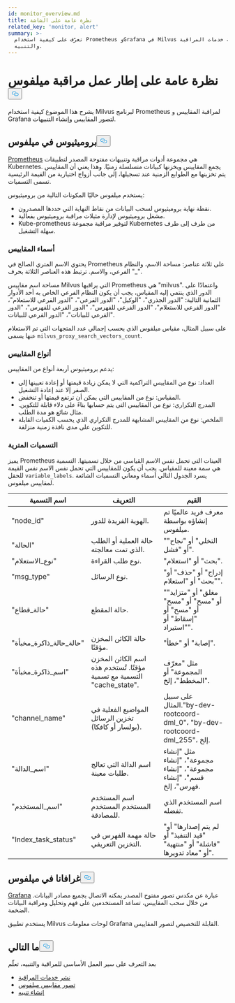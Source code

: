```yaml
---
id: monitor_overview.md
title: نظرة عامة على الشاشة
related_key: 'monitor, alert'
summary: >-
  تعرّف على كيفية استخدام Prometheus وGrafana في Milvus لمراقبة خدمات المراقبة
  والتنبيه.
---
```

<h1 id="Milvus-monitoring-framework-overview" class="common-anchor-header">نظرة عامة على إطار عمل مراقبة ميلفوس<button data-href="#Milvus-monitoring-framework-overview" class="anchor-icon" translate="no">
      <svg translate="no"
        aria-hidden="true"
        focusable="false"
        height="20"
        version="1.1"
        viewBox="0 0 16 16"
        width="16"
      >
        <path
          fill="#0092E4"
          fill-rule="evenodd"
          d="M4 9h1v1H4c-1.5 0-3-1.69-3-3.5S2.55 3 4 3h4c1.45 0 3 1.69 3 3.5 0 1.41-.91 2.72-2 3.25V8.59c.58-.45 1-1.27 1-2.09C10 5.22 8.98 4 8 4H4c-.98 0-2 1.22-2 2.5S3 9 4 9zm9-3h-1v1h1c1 0 2 1.22 2 2.5S13.98 12 13 12H9c-.98 0-2-1.22-2-2.5 0-.83.42-1.64 1-2.09V6.25c-1.09.53-2 1.84-2 3.25C6 11.31 7.55 13 9 13h4c1.45 0 3-1.69 3-3.5S14.5 6 13 6z"
        ></path>
      </svg>
    </button></h1><p>يشرح هذا الموضوع كيفية استخدام Milvus لبرنامج Prometheus لمراقبة المقاييس و Grafana لتصور المقاييس وإنشاء التنبيهات.</p>
<h2 id="Prometheus-in-Milvus" class="common-anchor-header">بروميثيوس في ميلفوس<button data-href="#Prometheus-in-Milvus" class="anchor-icon" translate="no">
      <svg translate="no"
        aria-hidden="true"
        focusable="false"
        height="20"
        version="1.1"
        viewBox="0 0 16 16"
        width="16"
      >
        <path
          fill="#0092E4"
          fill-rule="evenodd"
          d="M4 9h1v1H4c-1.5 0-3-1.69-3-3.5S2.55 3 4 3h4c1.45 0 3 1.69 3 3.5 0 1.41-.91 2.72-2 3.25V8.59c.58-.45 1-1.27 1-2.09C10 5.22 8.98 4 8 4H4c-.98 0-2 1.22-2 2.5S3 9 4 9zm9-3h-1v1h1c1 0 2 1.22 2 2.5S13.98 12 13 12H9c-.98 0-2-1.22-2-2.5 0-.83.42-1.64 1-2.09V6.25c-1.09.53-2 1.84-2 3.25C6 11.31 7.55 13 9 13h4c1.45 0 3-1.69 3-3.5S14.5 6 13 6z"
        ></path>
      </svg>
    </button></h2><p><a href="https://prometheus.io/docs/introduction/overview/">Prometheus</a> هي مجموعة أدوات مراقبة وتنبيهات مفتوحة المصدر لتطبيقات Kubernetes. يجمع المقاييس ويخزنها كبيانات متسلسلة زمنيًا. وهذا يعني أن المقاييس يتم تخزينها مع الطوابع الزمنية عند تسجيلها، إلى جانب أزواج اختيارية من القيمة الرئيسية تسمى التسميات.</p>
<p>يستخدم ميلفوس حاليًا المكونات التالية من بروميثيوس:</p>
<ul>
<li>نقطة نهاية بروميثيوس لسحب البيانات من نقاط النهاية التي حددها المصدرون.</li>
<li>مشغل بروميثيوس لإدارة مثيلات مراقبة بروميثيوس بفعالية.</li>
<li>Kube-prometheus لتوفير مراقبة مجموعة Kubernetes من طرف إلى طرف سهلة التشغيل.</li>
</ul>
<h3 id="Metric-names" class="common-anchor-header">أسماء المقاييس</h3><p>يحتوي الاسم المتري الصالح في Prometheus على ثلاثة عناصر: مساحة الاسم، والنظام الفرعي، والاسم. ترتبط هذه العناصر الثلاثة بحرف "_".</p>
<p>مساحة اسم مقاييس Milvus التي يراقبها Prometheus هي "milvus". واعتمادًا على الدور الذي ينتمي إليه المقياس، يجب أن يكون النظام الفرعي الخاص به أحد الأدوار الثمانية التالية: "الدور الجذري"، "الوكيل"، "الدور الفرعي"، "الدور الفرعي للاستعلام"، "الدور الفرعي للاستعلام"، "الدور الفرعي للفهرس"، "الدور الفرعي للفهرس"، "الدور الفرعي للبيانات"، "الدور الفرعي للبيانات".</p>
<p>على سبيل المثال، مقياس ميلفوس الذي يحسب إجمالي عدد المتجهات التي تم الاستعلام عنها يسمى <code translate="no">milvus_proxy_search_vectors_count</code>.</p>
<h3 id="Metric-types" class="common-anchor-header">أنواع المقاييس</h3><p>يدعم بروميثيوس أربعة أنواع من المقاييس:</p>
<ul>
<li>العداد: نوع من المقاييس التراكمية التي لا يمكن زيادة قيمتها أو إعادة تعيينها إلى الصفر إلا عند إعادة التشغيل.</li>
<li>المقياس: نوع من المقاييس التي يمكن أن ترتفع قيمتها أو تنخفض.</li>
<li>المدرج التكراري: نوع من المقاييس التي يتم حسابها بناءً على دلاء قابلة للتكوين. مثال شائع هو مدة الطلب.</li>
<li>الملخص: نوع من المقاييس المشابهة للمدرج التكراري الذي يحسب الكميات القابلة للتكوين على مدى نافذة زمنية منزلقة.</li>
</ul>
<h3 id="Metric-labels" class="common-anchor-header">التسميات المترية</h3><p>يميز Prometheus العينات التي تحمل نفس الاسم القياسي من خلال تسميتها. التسمية هي سمة معينة للمقياس. يجب أن يكون للمقاييس التي تحمل نفس الاسم نفس القيمة للحقل <code translate="no">variable_labels</code>. يسرد الجدول التالي أسماء ومعاني التسميات الشائعة لمقاييس ميلفوس.</p>
<table>
<thead>
<tr><th>اسم التسمية</th><th>التعريف</th><th>القيم</th></tr>
</thead>
<tbody>
<tr><td>"node_id"</td><td>الهوية الفريدة للدور.</td><td>معرف فريد عالميًا تم إنشاؤه بواسطة ميلفوس.</td></tr>
<tr><td>"الحالة"</td><td>حالة العملية أو الطلب الذي تمت معالجته.</td><td>"التخلي" أو "نجاح" أو "فشل".</td></tr>
<tr><td>"نوع_الاستعلام"</td><td>نوع طلب القراءة.</td><td>"بحث" أو "استعلام".</td></tr>
<tr><td>"msg_type"</td><td>نوع الرسائل.</td><td>"إدراج" أو "حذف" أو "بحث" أو "استعلام".</td></tr>
<tr><td>"حالة_قطاع"</td><td>حالة المقطع.</td><td>"مغلق" أو "متزايد" أو "مسح" أو "مسح" أو "مسح" أو "إسقاط" أو "استيراد".</td></tr>
<tr><td>"حالة_حالة_ذاكرة_مخبأة"</td><td>حالة الكائن المخزن مؤقتًا.</td><td>"إصابة" أو "خطأ".</td></tr>
<tr><td>"اسم_ذاكرة_مخبأة"</td><td>اسم الكائن المخزن مؤقتًا. تُستخدم هذه التسمية مع تسمية "cache_state".</td><td>مثل "معرّف المجموعة" أو "المخطط"، إلخ.</td></tr>
<tr><td>"channel_name"</td><td>المواضيع الفعلية في تخزين الرسائل (بولسار أو كافكا).</td><td>على سبيل المثال."by-dev-rootcoord-dml_0"، "by-dev-rootcoord-dml_255"، إلخ.</td></tr>
<tr><td>"اسم_الدالة"</td><td>اسم الدالة التي تعالج طلبات معينة.</td><td>مثل "إنشاء مجموعة"، "إنشاء مجموعة"، "إنشاء قسم"، "إنشاء فهرس"، إلخ.</td></tr>
<tr><td>"اسم_المستخدم"</td><td>اسم المستخدم المستخدم المستخدم للمصادقة.</td><td>اسم المستخدم الذي تفضله.</td></tr>
<tr><td>"Index_task_status"</td><td>حالة مهمة الفهرس في التخزين التعريفي.</td><td>"لم يتم إصدارها" أو "قيد التنفيذ" أو "فاشلة" أو "منتهية" أو "معاد تدويرها".</td></tr>
</tbody>
</table>
<h2 id="Grafana-in-Milvus" class="common-anchor-header">غرافانا في ميلفوس<button data-href="#Grafana-in-Milvus" class="anchor-icon" translate="no">
      <svg translate="no"
        aria-hidden="true"
        focusable="false"
        height="20"
        version="1.1"
        viewBox="0 0 16 16"
        width="16"
      >
        <path
          fill="#0092E4"
          fill-rule="evenodd"
          d="M4 9h1v1H4c-1.5 0-3-1.69-3-3.5S2.55 3 4 3h4c1.45 0 3 1.69 3 3.5 0 1.41-.91 2.72-2 3.25V8.59c.58-.45 1-1.27 1-2.09C10 5.22 8.98 4 8 4H4c-.98 0-2 1.22-2 2.5S3 9 4 9zm9-3h-1v1h1c1 0 2 1.22 2 2.5S13.98 12 13 12H9c-.98 0-2-1.22-2-2.5 0-.83.42-1.64 1-2.09V6.25c-1.09.53-2 1.84-2 3.25C6 11.31 7.55 13 9 13h4c1.45 0 3-1.69 3-3.5S14.5 6 13 6z"
        ></path>
      </svg>
    </button></h2><p><a href="https://grafana.com/docs/grafana/latest/introduction/">Grafana</a> عبارة عن مكدس تصور مفتوح المصدر يمكنه الاتصال بجميع مصادر البيانات. من خلال سحب المقاييس، تساعد المستخدمين على فهم وتحليل ومراقبة البيانات الضخمة.</p>
<p>يستخدم تطبيق Milvus لوحات معلومات Grafana القابلة للتخصيص لتصور المقاييس.</p>
<h2 id="Whats-next" class="common-anchor-header">ما التالي<button data-href="#Whats-next" class="anchor-icon" translate="no">
      <svg translate="no"
        aria-hidden="true"
        focusable="false"
        height="20"
        version="1.1"
        viewBox="0 0 16 16"
        width="16"
      >
        <path
          fill="#0092E4"
          fill-rule="evenodd"
          d="M4 9h1v1H4c-1.5 0-3-1.69-3-3.5S2.55 3 4 3h4c1.45 0 3 1.69 3 3.5 0 1.41-.91 2.72-2 3.25V8.59c.58-.45 1-1.27 1-2.09C10 5.22 8.98 4 8 4H4c-.98 0-2 1.22-2 2.5S3 9 4 9zm9-3h-1v1h1c1 0 2 1.22 2 2.5S13.98 12 13 12H9c-.98 0-2-1.22-2-2.5 0-.83.42-1.64 1-2.09V6.25c-1.09.53-2 1.84-2 3.25C6 11.31 7.55 13 9 13h4c1.45 0 3-1.69 3-3.5S14.5 6 13 6z"
        ></path>
      </svg>
    </button></h2><p>بعد التعرف على سير العمل الأساسي للمراقبة والتنبيه، تعلّم</p>
<ul>
<li><a href="/docs/ar/monitor.md">نشر خدمات المراقبة</a></li>
<li><a href="/docs/ar/visualize.md">تصور مقاييس ميلفوس</a></li>
<li><a href="/docs/ar/alert.md">إنشاء تنبيه</a></li>
</ul>
